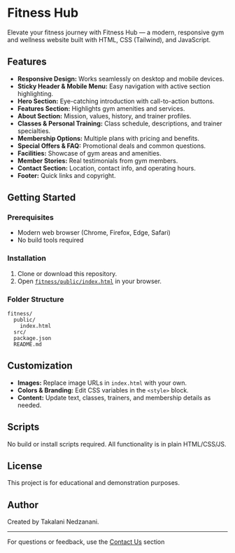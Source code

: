 # Fitness Hub

Elevate your fitness journey with Fitness Hub — a modern, responsive gym and wellness website built with HTML, CSS (Tailwind), and JavaScript.

## Features

- **Responsive Design:** Works seamlessly on desktop and mobile devices.
- **Sticky Header & Mobile Menu:** Easy navigation with active section highlighting.
- **Hero Section:** Eye-catching introduction with call-to-action buttons.
- **Features Section:** Highlights gym amenities and services.
- **About Section:** Mission, values, history, and trainer profiles.
- **Classes & Personal Training:** Class schedule, descriptions, and trainer specialties.
- **Membership Options:** Multiple plans with pricing and benefits.
- **Special Offers & FAQ:** Promotional deals and common questions.
- **Facilities:** Showcase of gym areas and amenities.
- **Member Stories:** Real testimonials from gym members.
- **Contact Section:** Location, contact info, and operating hours.
- **Footer:** Quick links and copyright.

## Getting Started

### Prerequisites

- Modern web browser (Chrome, Firefox, Edge, Safari)
- No build tools required

### Installation

1. Clone or download this repository.
2. Open [`fitness/public/index.html`](fitness/public/index.html) in your browser.

### Folder Structure

```
fitness/
  public/
    index.html
  src/
  package.json
  README.md
```

## Customization

- **Images:** Replace image URLs in `index.html` with your own.
- **Colors & Branding:** Edit CSS variables in the `<style>` block.
- **Content:** Update text, classes, trainers, and membership details as needed.

## Scripts

No build or install scripts required. All functionality is in plain HTML/CSS/JS.

## License

This project is for educational and demonstration purposes.

## Author

Created by Takalani Nedzanani.

---

For questions or feedback, use the [Contact Us](#contact) section